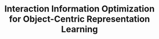 ---
layout: page
title: Interaction Information Optimization for Object-Centric Representation Learning
description: This project was conducted as part of a research seminar during the first semester of the second year of my master's degree. The authors are Riccardo Majellaro (me), Jonathan Collu, and Dimitrios Ieronymakis. As the first author, I conceived and developed the mathematical formulation presented in this work.
img: /assets/img/IIO_methods.jpg
importance: 1
category: MSc
redirect: https://riccardomajellaro.github.io/assets/pdf/IIO_Preprint.pdf
---